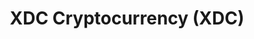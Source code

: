 ---
parent: XDC Blockchain Network
title: XDC Cryptocurrency (XDC)
template: courseContent.hbs
courseIdx: 6
---